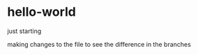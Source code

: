 hello-world
===========

just starting

making changes to the file to see the difference
in the branches

